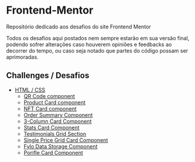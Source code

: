 # Frontend-Mentor

Repositório dedicado aos desafios do site Frontend Mentor

Todos os desafios aqui postados nem sempre estarão em sua versão final, podendo sofrer alterações caso houverem opiniões e feedbacks ao decorrer do tempo, ou caso seja notado que partes do código possam ser aprimoradas.

## Challenges / Desafios

- [HTML / CSS](#html-css)
  - [QR Code component](./QR%20Code%20Component/README.md)
  - [Product Card component](./Product%20Card%20Component/README.md)
  - [NFT Card component](./NFT%20Card%20Component/README.md)
  - [Order Summary Component](./Order%20Summary%20Component/README.md)
  - [3-Column Card Component](./3-Column%20Card%20Component/README.md)
  - [Stats Card Component](./Stats%20Card%20Component/README.md)
  - [Testimonials Grid Section](./Testimonials%20Grid%20Section/README.md)
  - [Single Price Grid Card Component](./Single%20Price%20Grid%20Card%20Component/README.md)
  - [Fylo Data Storage Component](./Fylo%20Data%20Storage%20Component/README.md)
  - [Porifle Card Component](./Profile%20Card%20Component/README.md)
